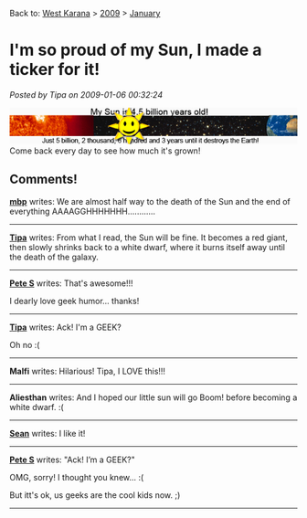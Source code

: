 Back to: [West Karana](/posts/westkarana.md) > [2009](/posts/2009/westkarana.md) > [January](./westkarana.md)
# I'm so proud of my Sun, I made a ticker for it!

*Posted by Tipa on 2009-01-06 00:32:24*

![](../../../uploads/2009/01/sunticker2.jpg "sunticker2")  
Come back every day to see how much it's grown!
## Comments!

**[mbp](http://mindbendingpuzzles.blogspot,com)** writes: We are almost half way to the death of the Sun and the end of everything AAAAGGHHHHHHH............

---

**[Tipa](https://chasingdings.com)** writes: From what I read, the Sun will be fine. It becomes a red giant, then slowly shrinks back to a white dwarf, where it burns itself away until the death of the galaxy.

---

**[Pete S](http://dragonchasers.com)** writes: That's awesome!!!

I dearly love geek humor... thanks!

---

**[Tipa](https://chasingdings.com)** writes: Ack! I'm a GEEK?

Oh no :(

---

**Malfi** writes: Hilarious! Tipa, I LOVE this!!!

---

**Aliesthan** writes: And I hoped our little sun will go Boom! before becoming a white dwarf. :(

---

**[Sean](http://dadsbattleground.blogger.com)** writes: I like it!

---

**[Pete S](http://dragonchasers.com)** writes: "Ack! I’m a GEEK?"

OMG, sorry! I thought you knew... :(

But itt's ok, us geeks are the cool kids now. ;)

---

